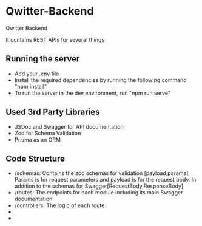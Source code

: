 # Qwitter-Backend

Qwitter Backend

It contains REST APIs for several things

## Running the server

- Add your .env file
- Install the required dependencies by running the following command "npm install"
- To run the server in the dev environment, run "npm run serve"

## Used 3rd Party Libraries

- JSDoc and Swagger for API documentation
- Zod for Schema Validation
- Prisma as an ORM

## Code Structure

- /schemas: Contains the zod schemas for validation [payload,params]. Params is for request parameters and payload is for the request body. In addition to the schemas for Swagger[RequestBody,ResponseBody]
- /routes: The endpoints for each module including its main Swagger documentation
- /controllers: The logic of each route
-
-
